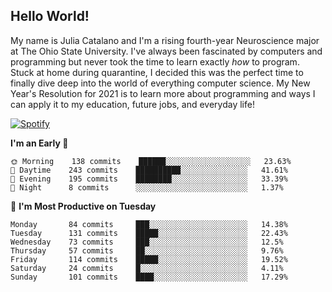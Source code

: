 ## Hello World!

My name is Julia Catalano and I'm a rising fourth-year Neuroscience major at The Ohio State University. I've always been fascinated by computers and programming but never took the time to learn exactly *how* to program. Stuck at home during quarantine, I decided this was the perfect time to finally dive deep into the world of everything computer science. My New Year's Resolution for 2021 is to learn more about programming and ways I can apply it to my education, future jobs, and everyday life! 

[![Spotify](https://juliacat23.vercel.app/api/spotify)](https://open.spotify.com/user/y3a6e2u2qsx7fwrf2ulkaalgh)

<!--START_SECTION:waka-->
**I'm an Early 🐤** 

```text
🌞 Morning    138 commits    ██████░░░░░░░░░░░░░░░░░░░   23.63% 
🌆 Daytime    243 commits    ██████████░░░░░░░░░░░░░░░   41.61% 
🌃 Evening    195 commits    ████████░░░░░░░░░░░░░░░░░   33.39% 
🌙 Night      8 commits      ░░░░░░░░░░░░░░░░░░░░░░░░░   1.37%

```
📅 **I'm Most Productive on Tuesday** 

```text
Monday       84 commits     ███░░░░░░░░░░░░░░░░░░░░░░   14.38% 
Tuesday      131 commits    █████░░░░░░░░░░░░░░░░░░░░   22.43% 
Wednesday    73 commits     ███░░░░░░░░░░░░░░░░░░░░░░   12.5% 
Thursday     57 commits     ██░░░░░░░░░░░░░░░░░░░░░░░   9.76% 
Friday       114 commits    █████░░░░░░░░░░░░░░░░░░░░   19.52% 
Saturday     24 commits     █░░░░░░░░░░░░░░░░░░░░░░░░   4.11% 
Sunday       101 commits    ████░░░░░░░░░░░░░░░░░░░░░   17.29%

```
<!--END_SECTION:waka-->

